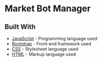 # Market Bot Manager

## Built With

* [JavaScript](https://www.javascript.com/) - Programming language used
* [Bootstrap](https://www.bootstrapcdn.com/) - Front-end framework used
* [CSS](https://www.w3.org/TR/CSS/#css) - Stylesheet language used
* [HTML](https://html.spec.whatwg.org/) - Markup language used
